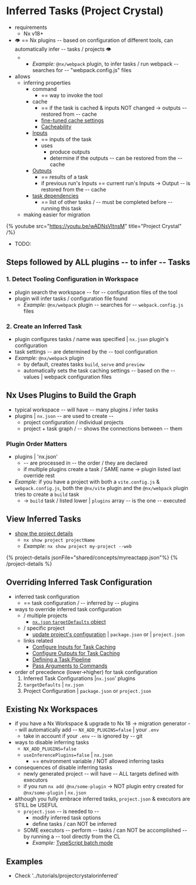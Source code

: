 # Inferred Tasks (Project Crystal)

* requirements
  * Nx v18+
* 👁 == Nx plugins -- based on configuration of different tools, can automatically  infer  -- tasks / projects 👁️
  * * _Example:_ `@nx/webpack` plugin, to infer tasks / run webpack -- searches for -- "webpack.config.js" files
* allows
  * inferring properties
    * command
      * == way to invoke the tool
    * cache
      * == if the task is cached & inputs NOT changed -> outputs -- restored from -- cache
      * [fine-tuned cache settings](/features/cache-task-results)
      * [Cacheability](/concepts/how-caching-works)
    * [Inputs](/recipes/running-tasks/configure-inputs)
      * == inputs of the task
      * uses
        * produce outputs
        * determine if the outputs -- can be restored from the -- cache
    * [Outputs](/recipes/running-tasks/configure-outputs)
      * == results of a task
      * if previous run's Inputs == current run's Inputs -> Output -- is restored from the -- cache
    * [task dependencies](/concepts/task-pipeline-configuration)
      * == list of other tasks / -- must be completed before -- running this task
  * making easier for migration

{% youtube
src="https://youtu.be/wADNsVItnsM"
title="Project Crystal"
/%}

* TODO:

## Steps followed by ALL plugins -- to infer -- Tasks

### 1. Detect Tooling Configuration in Workspace

* plugin search the workspace -- for -- configuration files of the tool
* plugin will infer tasks / configuration file found
  * _Example:_ `@nx/webpack` plugin -- searches for -- `webpack.config.js` files

### 2. Create an Inferred Task

* plugin configures tasks / name was specified | `nx.json` plugin's configuration
* task settings -- are determined by the -- tool configuration
* _Example:_ `@nx/webpack` plugin
  * by default, creates tasks `build`, `serve` and `preview`
  * automatically sets the task caching settings -- based on the -- values | webpack configuration files

## Nx Uses Plugins to Build the Graph

* typical workspace -- will have -- many plugins / infer tasks
* plugins | `nx.json` -- are used to create --
  * project configuration / individual projects
  * project + task graph / -- shows the connections between -- them

### Plugin Order Matters

* plugins | 'nx.json'
  * -- are processed in -- the order / they are declared
  * if multiple plugins create a task / SAME name -> plugin listed last override rest
* _Example:_ if you have a project with both a `vite.config.js` & `webpack.config.js`, both the `@nx/vite` plugin and the `@nx/webpack` plugin tries to create a `build` task
  * -> `build` task / listed lower | `plugins` array -- is the one -- executed 

## View Inferred Tasks

* [show the project details](/features/explore-graph)
  * `nx show project projectName`
  * _Example:_ `nx show project my-project --web`

{% project-details  jsonFile="shared/concepts/myreactapp.json"%}
{% /project-details %}

## Overriding Inferred Task Configuration

* inferred task configuration
  * == task configuration / -- inferred by -- plugins
* ways to override inferred task configuration
  * / multiple projects
    * [`nx.json` `targetDefaults` object](/reference/nx-json#target-defaults)
  * / specific project
    * [update project's configuration](/reference/project-configuration) | `package.json` or | `project.json`
  * links related
    * [Configure Inputs for Task Caching](/recipes/running-tasks/configure-inputs)
    * [Configure Outputs for Task Caching](/recipes/running-tasks/configure-outputs)
    * [Defining a Task Pipeline](/recipes/running-tasks/defining-task-pipeline)
    * [Pass Arguments to Commands](/recipes/running-tasks/pass-args-to-commands)
* order of precedence (lower->higher) for task configuration 
  1. Inferred Task Configurations |`nx.json`' plugins
  2. `targetDefaults` | `nx.json`
  3. Project Configuration | `package.json` or `project.json`

## Existing Nx Workspaces

* if you have a Nx Workspace & upgrade to Nx 18 -> migration generator -- will automatically add -- `NX_ADD_PLUGINS=false` | your `.env`
  * take in account if your `.env` -- is ignored by -- git
* ways to disable inferring tasks
  * `NX_ADD_PLUGINS=false`
  * `useInferencePlugins=false` | `nx.json` 
    * == environment variable / NOT allowed inferring tasks
* consequences of disable inferring tasks
  * newly generated project -- will have -- ALL targets defined with executors
  * if you run `nx add @nx/some-plugin` -> NOT plugin entry created for `@nx/some-plugin` | `nx.json`
* although you fully embrace inferred tasks, `project.json` & executors are STILL be USEFUL
  * `project.json` -- is needed to --
    * modify inferred task options
    * define tasks / can NOT be inferred 
  * SOME executors -- perform -- tasks / can NOT be accomplished -- by running a -- tool directly from the CL
    * _Example:_ [TypeScript batch mode](/recipes/tips-n-tricks/enable-tsc-batch-mode)

## Examples
* Check '../tutorials/projectcrystalorinferred'
